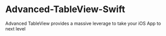 # Advanced-TableView-Swift
Advanced TableView provides a massive leverage to take your iOS App to next level
